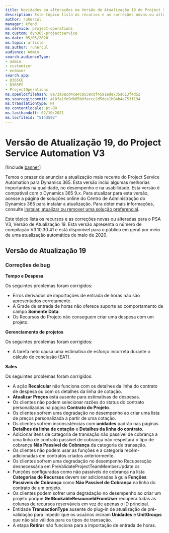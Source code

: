 ```yaml
---
title: Novidades ou alterações na Versão de Atualização 19 do Project Service Automation V3
description: Este tópico lista os recursos e as correções novas ou alteradas disponíveis na Versão de Atualização 19 do Project Service Automation V3.
author: ruhercul
manager: kfend
ms.service: project-operations
ms.custom: dyn365-projectservice
ms.date: 05/05/2020
ms.topic: article
ms.author: ruhercul
audience: Admin
search.audienceType:
- admin
- customizer
- enduser
search.app:
- D365CE
- D365PS
- ProjectOperations
ms.openlocfilehash: 8a73a6acd4ce4c9559cdf4591ede735a613f4d52
ms.sourcegitcommit: 418fa1fe9d605b8faccc2d5dee1b04b4e753f194
ms.translationtype: HT
ms.contentlocale: pt-BR
ms.lasthandoff: 02/10/2021
ms.locfileid: "5143592"
---
```

# <a name="project-service-automation-update-release-19-v3"></a>Versão de Atualização 19, do Project Service Automation V3

[!include [banner](../includes/psa-now-project-operations.md)]

Temos o prazer de anunciar a atualização mais recente do Project Service Automation para Dynamics 365. Esta versão inclui algumas melhorias importantes na qualidade, no desempenho e na usabilidade. Esta versão é compatível com o Dynamics 365 9.x. Para atualizar para esta versão, acesse a página de soluções online do Centro de Administração do Dynamics 365 para instalar a atualização. Para obter mais informações, consulte [Instalar, atualizar ou remover uma solução preferencial](https://docs.microsoft.com/power-platform/admin/install-remove-preferred-solution).

Este tópico lista os recursos e as correções novas ou alteradas para o PSA V3, Versão de Atualização 19. Esta versão apresenta o número de compilação V3.10.30.41 e está disponível para o público em geral por meio de uma atualização automática de maio de 2020.

## <a name="update-release-19"></a>Versão de Atualização 19

### <a name="bug-fixes"></a>Correções de bug

**Tempo e Despesa**

Os seguintes problemas foram corrigidos: 

- Erros derivados de importações de entrada de horas não são apresentados corretamente.
- A Grade de entrada de horas não oferece suporte ao comportamento de campo **Somente Data**.
- Os Recursos do Projeto não conseguem criar uma despesa com um projeto.

**Gerenciamento de projetos**

Os seguintes problemas foram corrigidos: 

-  A tarefa neto causa uma estimativa de esforço incorreta durante o cálculo de conclusão (EAT).

**Sales**

Os seguintes problemas foram corrigidos: 

- A ação **Recalcular** não funciona com os detalhes da linha do contrato de despesa ou com os detalhes da linha de cotação.
- **Atualizar Preços** está ausente para estimativas de despesas.
-  Os clientes não podem selecionar razões do status do contrato personalizadas na página **Contrato do Projeto**.
- Os clientes sofrem uma degradação no desempenho ao criar uma lista de preços personalizada a partir de uma cotação.
- Os clientes sofrem inconsistências com **unidades** padrão nas páginas **Detalhes da linha de cotação** e **Detalhes da linha do contrato**.
- Adicionar itens de categoria de transação não passível de cobrança a uma linha de contrato passível de cobrança não respeitará o tipo de cobrança **Não Passível de Cobrança** da categoria de transação.
- Os clientes não podem usar as funções e a categoria recém-adicionadas em contratos criados anteriormente.
- Os clientes sofrem uma degradação no desempenho Recuperação desnecessária em PreValidateProjectTeamMemberUpdate.cs
- Funções configuradas como não passíveis de cobrança na lista **Categorias de Recursos** devem ser adicionadas à guia **Funções Passíveis de Cobrança** como **Não Passível de Cobrança** na linha do contrato de um projeto.
- Os clientes podem sofrer uma degradação no desempenho ao criar um projeto porque **GetBookableResourceIdFromUser** recupera todas as colunas de recursos reserváveis em vez de apenas o ID principal.
- Entidade **TransactionType** ausente do plug-in de atualização de pré-validação para impedir que os usuários insiram **Unidades** e **UnitGroups** que não são válidos para os tipos de transação.
- A etapa **Retirar** não funciona para a importação de entrada de horas.
